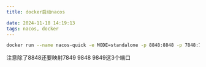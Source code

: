 ```yaml
---
title: docker启动nacos

date: 2024-11-18 14:19:13
tags: nacos, docker
---
```


```bash
docker run --name nacos-quick -e MODE=standalone -p 8848:8848 -p 7848:7848  -p 9848:9848 -p 9849:9849 -d nacos/nacos-server:2.0.2
```

注意除了8848还要映射7849 9848 9849这3个端口

